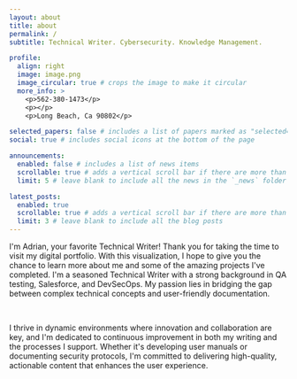 ```yaml
---
layout: about
title: about
permalink: /
subtitle: Technical Writer. Cybersecurity. Knowledge Management.

profile:
  align: right
  image: image.png
  image_circular: true # crops the image to make it circular
  more_info: >
    <p>562-380-1473</p>
    <p></p>
    <p>Long Beach, Ca 90802</p>

selected_papers: false # includes a list of papers marked as "selected={true}"
social: true # includes social icons at the bottom of the page

announcements:
  enabled: false # includes a list of news items
  scrollable: true # adds a vertical scroll bar if there are more than 3 news items
  limit: 5 # leave blank to include all the news in the `_news` folder

latest_posts:
  enabled: true
  scrollable: true # adds a vertical scroll bar if there are more than 3 new posts items
  limit: 3 # leave blank to include all the blog posts
---
```


I'm Adrian, your favorite Technical Writer! Thank you for taking the time to visit my digital portfolio. With this visualization, I hope to give you the chance to learn more about me and some of the amazing projects I've completed. I'm a seasoned Technical Writer with a strong background in QA testing, Salesforce, and DevSecOps. My passion lies in bridging the gap between complex technical concepts and user-friendly documentation.

<br/>

I thrive in dynamic environments where innovation and collaboration are key, and I'm dedicated to continuous improvement in both my writing and the processes I support. Whether it's developing user manuals or documenting security protocols, I'm committed to delivering high-quality, actionable content that enhances the user experience.

<!--- Write your biography here. Tell the world about yourself. Link to your favorite [subreddit](http://reddit.com). You can put a picture in, too. The code is already in, just name your picture `prof_pic.jpg` and put it in the `img/` folder. --->

<!--- Put your address / P.O. box / other info right below your picture. You can also disable any of these elements by editing `profile` property of the YAML header of your `_pages/about.md`. Edit `_bibliography/papers.bib` and Jekyll will render your [publications page](/al-folio/publications/) automatically. --->

<!--- Link to your social media connections, too. This theme is set up to use [Font Awesome icons](https://fontawesome.com/) and [Academicons](https://jpswalsh.github.io/academicons/), like the ones below. Add your Facebook, Twitter, LinkedIn, Google Scholar, or just disable all of them. --->

